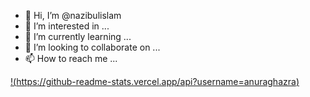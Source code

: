 - 👋 Hi, I’m @nazibulislam
- 👀 I’m interested in ...
- 🌱 I’m currently learning ...
- 💞️ I’m looking to collaborate on ...
- 📫 How to reach me ...

[!(https://github-readme-stats.vercel.app/api?username=anuraghazra)](https://github.com/anuraghazra/github-readme-stats)


<!---
nazibulislam/nazibulislam is a ✨ special ✨ repository because its `README.md` (this file) appears on your GitHub profile.
You can click the Preview link to take a look at your changes.
--->
